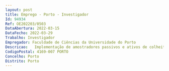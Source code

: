 ```yaml
--- 
layout: post
title: Emprego - Porto - Investigador
Id: 94934
Ref: OE202203/0503
DataAbertura: 2022-03-15
DataFecho: 2022-03-29
Trabalho: Investigador
Empregador: Faculdade de Ciências da Universidade do Porto
Descricao:   Implementação de amostradores passivos e ativos de colheita de aerossóis atmosféricos  Separação laboratorial de nano microplásticos e aerossóis do tipo “Brown Carbon” de outros aerossóis  Caracterização e quantificação de nano microplásticos atmosféricos e aerossóis do tipo “Brown Carbon”   Cálculos teóricos de “climate radiative forcing”  Disseminação dos resultados da investigação em revistas e conferências científicas.
CodigoPostal: 4169-007 PORTO
Concelho: Porto
Distrito: Porto
--- 
```

